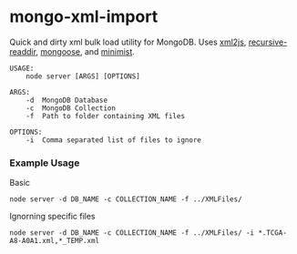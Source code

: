 # mongo-xml-import

Quick and dirty xml bulk load utility for MongoDB. Uses [xml2js](https://github.com/Leonidas-from-XIV/node-xml2js), [recursive-readdir](https://github.com/jergason/recursive-readdir), [mongoose](http://mongoosejs.com/), and [minimist](https://github.com/substack/minimist).

```
USAGE:
    node server [ARGS] [OPTIONS]

ARGS:
    -d  MongoDB Database
    -c  MongoDB Collection
    -f  Path to folder containing XML files
    
OPTIONS:
    -i  Comma separated list of files to ignore
```

### Example Usage

Basic
```
node server -d DB_NAME -c COLLECTION_NAME -f ../XMLFiles/
```

Ignorning specific files
```
node server -d DB_NAME -c COLLECTION_NAME -f ../XMLFiles/ -i *.TCGA-A8-A0A1.xml,*_TEMP.xml
```
